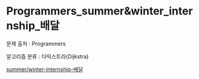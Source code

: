 # Programmers_summer&winter_internship_배달
문제 출처 : Programmers

알고리즘 분류 : 다익스트라(Dijkstra)

[summer/winter-internship-배달](https://programmers.co.kr/learn/courses/30/lessons/12978)